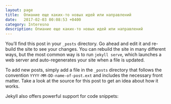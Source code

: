 ```yaml
---
layout: page
title:  Опиание еще каких-то новых идей или направлений 
date:   2017-02-03 00:08:53 +0400
category: Interesno
description: Опиание еще каких-то новых идей или направлений 
--- 	 
```

You’ll find this post in your `_posts` directory. Go ahead and edit it and re-build the site to see your changes. You can rebuild the site in many different ways, but the most common way is to run `jekyll serve`, which launches a web server and auto-regenerates your site when a file is updated.

To add new posts, simply add a file in the `_posts` directory that follows the convention `YYYY-MM-DD-name-of-post.ext` and includes the necessary front matter. Take a look at the source for this post to get an idea about how it works.

Jekyll also offers powerful support for code snippets: